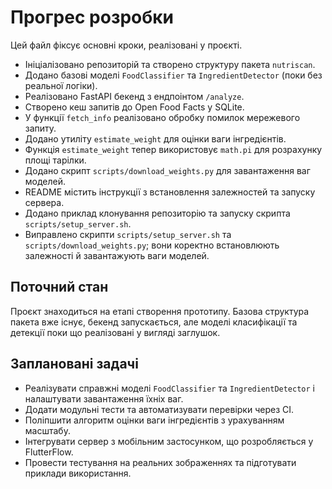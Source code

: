 # Прогрес розробки

Цей файл фіксує основні кроки, реалізовані у проєкті.

- Ініціалізовано репозиторій та створено структуру пакета `nutriscan`.
- Додано базові моделі `FoodClassifier` та `IngredientDetector` (поки без реальної логіки).
- Реалізовано FastAPI бекенд з ендпоінтом `/analyze`.
- Створено кеш запитів до Open Food Facts у SQLite.
- У функції `fetch_info` реалізовано обробку помилок мережевого запиту.
- Додано утиліту `estimate_weight` для оцінки ваги інгредієнтів.
- Функція `estimate_weight` тепер використовує `math.pi` для розрахунку площі тарілки.
- Додано скрипт `scripts/download_weights.py` для завантаження ваг моделей.
- README містить інструкції з встановлення залежностей та запуску сервера.
- Додано приклад клонування репозиторію та запуску скрипта `scripts/setup_server.sh`.
- Виправлено скрипти `scripts/setup_server.sh` та `scripts/download_weights.py`; вони коректно встановлюють залежності й завантажують ваги моделей.


## Поточний стан
Проєкт знаходиться на етапі створення прототипу. Базова структура пакета вже існує, бекенд запускається, але моделі класифікації та детекції поки що реалізовані у вигляді заглушок.

## Заплановані задачі
- Реалізувати справжні моделі `FoodClassifier` та `IngredientDetector` і налаштувати завантаження їхніх ваг.
- Додати модульні тести та автоматизувати перевірки через CI.
- Поліпшити алгоритм оцінки ваги інгредієнтів з урахуванням масштабу.
- Інтегрувати сервер з мобільним застосунком, що розробляється у FlutterFlow.
- Провести тестування на реальних зображеннях та підготувати приклади використання.

